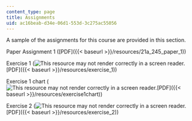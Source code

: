 ```yaml
---
content_type: page
title: Assignments
uid: ac16beab-d34e-06d1-553d-3c275ac55056
---
```


A sample of the assignments for this course are provided in this section.

Paper Assignment 1 ([PDF]({{< baseurl >}}/resources/21a_245_paper_1))

Exercise 1 (![This resource may not render correctly in a screen reader.](/images/inacessible.gif)[PDF]({{< baseurl >}}/resources/exercise_1))

Exercise 1 chart (![This resource may not render correctly in a screen reader.](/images/inacessible.gif)[PDF]({{< baseurl >}}/resources/exercise1chart))

Exercise 2 (![This resource may not render correctly in a screen reader.](/images/inacessible.gif)[PDF]({{< baseurl >}}/resources/exercise_2))